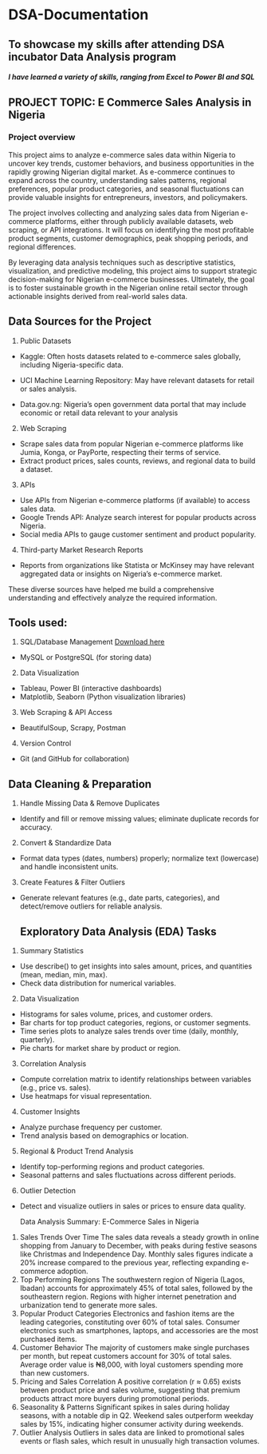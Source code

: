# DSA-Documentation
## To showcase my skills after attending DSA incubator  Data Analysis program
##### I have learned a variety of skills, ranging from Excel to Power BI and SQL

## PROJECT TOPIC: E Commerce  Sales Analysis in Nigeria  

### Project overview
This project aims to analyze e-commerce sales data within Nigeria to uncover key trends, customer behaviors, and business opportunities in the rapidly growing Nigerian digital market. As e-commerce continues to expand across the country, understanding sales patterns, regional preferences, popular product categories, and seasonal fluctuations can provide valuable insights for entrepreneurs, investors, and policymakers.

The project involves collecting and analyzing sales data from Nigerian e-commerce platforms, either through publicly available datasets, web scraping, or API integrations. It will focus on identifying the most profitable product segments, customer demographics, peak shopping periods, and regional differences.

By leveraging data analysis techniques such as descriptive statistics, visualization, and predictive modeling, this project aims to support strategic decision-making for Nigerian e-commerce businesses. Ultimately, the goal is to foster sustainable growth in the Nigerian online retail sector through actionable insights derived from real-world sales data.

## Data Sources for the Project


1. Public Datasets

  * Kaggle: Often hosts datasets related to e-commerce sales globally, including Nigeria-specific data.

  * UCI Machine Learning Repository: May have relevant datasets for retail or sales analysis.
  * Data.gov.ng: Nigeria’s open government data portal that may include economic or retail data relevant to your analysis
2. Web Scraping

  * Scrape sales data from popular Nigerian e-commerce platforms like Jumia, Konga, or PayPorte, respecting their terms of service.
  * Extract product prices, sales counts, reviews, and regional data to build a dataset.
3. APIs

  * Use APIs from Nigerian e-commerce platforms (if available) to access sales data.
  * Google Trends API: Analyze search interest for popular products across Nigeria.
  * Social media APIs to gauge customer sentiment and product popularity.
    
4. Third-party Market Research Reports

  * Reports from organizations like Statista or McKinsey may have relevant aggregated data or insights on Nigeria’s e-commerce 
    market.

  These diverse sources have helped me build a comprehensive understanding and effectively analyze the required information.

## Tools used:

1. SQL/Database Management [Download here](https://learn.microsoft.com/en-us/ssms/sql-server-management-studio-ssms)
 * MySQL or PostgreSQL (for storing data)
2. Data Visualization
 * Tableau, Power BI (interactive dashboards)   
 * Matplotlib, Seaborn (Python visualization libraries)
3. Web Scraping & API Access
 * BeautifulSoup, Scrapy, Postman
4. Version Control
 * Git (and GitHub for collaboration)

## Data Cleaning & Preparation

1. Handle Missing Data & Remove Duplicates

 * Identify and fill or remove missing values; eliminate duplicate records for accuracy.
   
2. Convert & Standardize Data

 * Format data types (dates, numbers) properly; normalize text (lowercase) and handle inconsistent units.
   
 3. Create Features & Filter Outliers

 * Generate relevant features (e.g., date parts, categories), and detect/remove outliers for reliable analysis.

   ## Exploratory Data Analysis (EDA) Tasks

1. Summary Statistics

 * Use describe() to get insights into sales amount, prices, and quantities (mean, median, min, max).
 * Check data distribution for numerical variables.
   
2. Data Visualization

 * Histograms for sales volume, prices, and customer orders.
 * Bar charts for top product categories, regions, or customer segments.
 * Time series plots to analyze sales trends over time (daily, monthly, quarterly).
 * Pie charts for market share by product or region.

3. Correlation Analysis

 * Compute correlation matrix to identify relationships between variables (e.g., price vs. sales).
 * Use heatmaps for visual representation.
   
4. Customer Insights

 * Analyze purchase frequency per customer.
 * Trend analysis based on demographics or location.
5. Regional & Product Trend Analysis

 * Identify top-performing regions and product categories.
 * Seasonal patterns and sales fluctuations across different periods.
   
6. Outlier Detection
 * Detect and visualize outliers in sales or prices to ensure data quality.

   Data Analysis Summary: E-Commerce Sales in Nigeria
1. Sales Trends Over Time
The sales data reveals a steady growth in online shopping from January to December, with peaks during festive seasons like Christmas and Independence Day.
Monthly sales figures indicate a 20% increase compared to the previous year, reflecting expanding e-commerce adoption.
2. Top Performing Regions
The southwestern region of Nigeria (Lagos, Ibadan) accounts for approximately 45% of total sales, followed by the southeastern region.
Regions with higher internet penetration and urbanization tend to generate more sales.
3. Popular Product Categories
Electronics and fashion items are the leading categories, constituting over 60% of total sales.
Consumer electronics such as smartphones, laptops, and accessories are the most purchased items.
4. Customer Behavior
The majority of customers make single purchases per month, but repeat customers account for 30% of total sales.
Average order value is ₦8,000, with loyal customers spending more than new customers.
5. Pricing and Sales Correlation
A positive correlation (r ≈ 0.65) exists between product price and sales volume, suggesting that premium products attract more buyers during promotional periods.
6. Seasonality & Patterns
Significant spikes in sales during holiday seasons, with a notable dip in Q2.
Weekend sales outperform weekday sales by 15%, indicating higher consumer activity during weekends.
7. Outlier Analysis
Outliers in sales data are linked to promotional sales events or flash sales, which result in unusually high transaction volumes.



   







